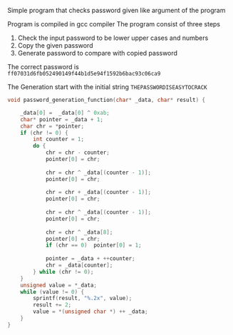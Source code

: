 Simple program that checks password given like argument of the program

Program is compiled in gcc compiler
The program consist of three steps
1. Check the input password to be lower upper cases and numbers
2. Copy the given password
3. Generate password to compare with copied password

The correct password is `ff07031d6fb052490149f44b1d5e94f1592b6bac93c06ca9`


The Generation start with the initial string `THEPASSWORDISEASYTOCRACK`

```c++
void password_generation_function(char* _data, char* result) {

    _data[0] =  _data[0] ^ 0xab;
    char* pointer = _data + 1;
    char chr = *pointer;
    if (chr != 0) {
        int counter = 1;
        do {
            chr = chr - counter;
            pointer[0] = chr;
            
            chr = chr ^ _data[(counter - 1)];
            pointer[0] = chr;
            
            chr = chr + _data[(counter - 1)];
            pointer[0] = chr;
            
            chr = chr ^ _data[(counter - 1)];
            pointer[0] = chr;
            
            chr = chr ^ _data[8];
            pointer[0] = chr;
            if (chr == 0)  pointer[0] = 1;
            
            pointer = _data + ++counter;
            chr = _data[counter];
        } while (chr != 0);
    }
    unsigned value = *_data;
    while (value != 0) {
        sprintf(result, "%.2x", value);
        result += 2;
        value = *(unsigned char *) ++ _data;
    }
}
```

